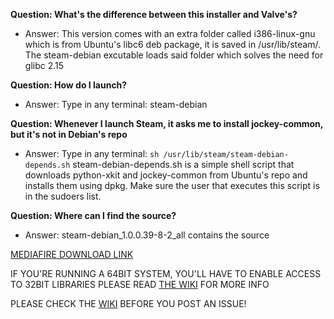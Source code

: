 **Question: What's the difference between this installer and Valve's?**

* Answer: This version comes with an extra folder called i386-linux-gnu which is from Ubuntu's libc6 deb package, it is saved in /usr/lib/steam/. The steam-debian excutable loads said folder which solves the need for glibc 2.15

**Question: How do I launch?**

* Answer: Type in any terminal: steam-debian

**Question: Whenever I launch Steam, it asks me to install jockey-common, but it's not in Debian's repo**

* Answer: Type in any terminal: `sh /usr/lib/steam/steam-debian-depends.sh` steam-debian-depends.sh is a simple shell script that downloads python-xkit and jockey-common from Ubuntu's repo and installs them using dpkg. Make sure the user that executes this script is in the sudoers list.

**Question: Where can I find the source?**

* Answer: steam-debian_1.0.0.39-8-2_all contains the source

[MEDIAFIRE DOWNLOAD LINK](http://www.mediafire.com/?h1cc1heaxtc7j)

IF YOU'RE RUNNING A 64BIT SYSTEM, YOU'LL HAVE TO ENABLE ACCESS TO 32BIT LIBRARIES PLEASE READ [THE WIKI](https://github.com/GhostSquad57/Steam-Installer-for-Wheezy/wiki) FOR MORE INFO

PLEASE CHECK THE [WIKI](https://github.com/GhostSquad57/Steam-Installer-for-Wheezy/wiki) BEFORE YOU POST AN ISSUE!
